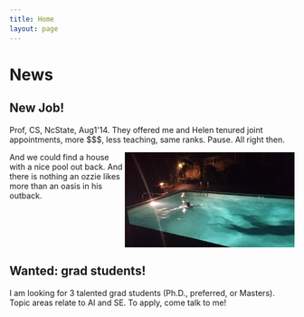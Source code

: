 ```yaml
---
title: Home
layout: page
---
```


 

# News

## New Job!


Prof, CS, NcState, Aug1'14. They offered me and Helen tenured joint appointments,  more $$$, less teaching, same ranks. Pause. All right then.  

<img align=right width=300 src="img/pool.png">

And we could find a house with a nice pool out back. And there is nothing an ozzie likes more than an oasis in his outback.<br clear=all>

## Wanted: grad students!

I am looking for 3 talented grad students (Ph.D., preferred, or Masters). Topic areas relate to AI and SE. To apply,  come talk to me! 

